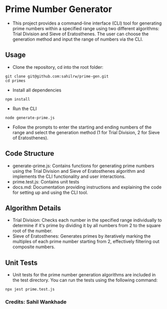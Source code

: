 # Prime Number Generator

- This project provides a command-line interface (CLI) tool for generating prime numbers within a specified range using two different algorithms: Trial Division and Sieve of Eratosthenes. The user can choose the generation method and input the range of numbers via the CLI.

## Usage

- Clone the repository, cd into the root folder:

```
git clone git@github.com:sahilrw/prime-gen.git
cd primes
```

- Install all dependencies

```
npm install
```

- Run the CLI

```
node generate-prime.js
```

- Follow the prompts to enter the starting and ending numbers of the range and select the generation method (1 for Trial Division, 2 for Sieve of Eratosthenes).

## Code Structure

- generate-prime.js: Contains functions for generating prime numbers using the Trial Division and Sieve of Eratosthenes algorithm and implements the CLI functionality and user interactions.
- prime.test.js: Contains unit tests
- docs.md: Documentation providing instructions and explaining the code for setting up and using the CLI tool.

## Algorithm Details

- Trial Division: Checks each number in the specified range individually to determine if it's prime by dividing it by all numbers from 2 to the square root of the number.
- Sieve of Eratosthenes: Generates primes by iteratively marking the multiples of each prime number starting from 2, effectively filtering out composite numbers.

## Unit Tests

- Unit tests for the prime number generation algorithms are included in the test directory. You can run the tests using the following command:

```
npx jest prime.test.js
```

### Credits: Sahil Wankhade
